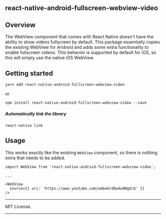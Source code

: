 ## react-native-android-fullscreen-webview-video

## Overview

The WebView component that comes with React Native doesn't have the ability to show videos
fullscreen by default. This package essentially copies the existing WebView for Android and adds some extra functionality to enable fullscreen videos. This behavior is supported by default for iOS, so this will simply use the native iOS WebView.

## Getting started

`yarn add react-native-android-fullscreen-webview-video`

or

`npm install react-native-android-fullscreen-webview-video --save`

##### Automatically link the library

`react-native link`

## Usage

This works exactly like the existing `WebView` component, so there is nothing extra that needs to be added.

```
import WebView from 'react-native-android-fullscreen-webview-video';

...

<WebView
  source={{ uri: 'https://www.youtube.com/embed/dQw4w9WgXcQ' }}
/>
```

---

MIT License.

---
